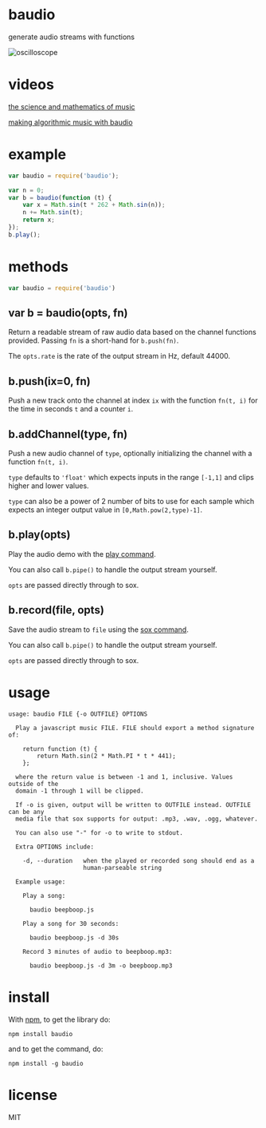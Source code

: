 # baudio

generate audio streams with functions

![oscilloscope](http://substack.net/images/oscilloscope.png)

# videos

[the science and mathematics of music](http://www.youtube.com/watch?v=i_0DXxNeaQ0)

[making algorithmic music with baudio](http://www.youtube.com/watch?v=2oz_SwhBixs)

# example

``` js
var baudio = require('baudio');

var n = 0;
var b = baudio(function (t) {
    var x = Math.sin(t * 262 + Math.sin(n));
    n += Math.sin(t);
    return x;
});
b.play();
```

# methods

``` js
var baudio = require('baudio')
```

## var b = baudio(opts, fn)

Return a readable stream of raw audio data based on the channel functions
provided. Passing `fn` is a short-hand for `b.push(fn)`.

The `opts.rate` is the rate of the output stream in Hz, default 44000.

## b.push(ix=0, fn)

Push a new track onto the channel at index `ix` with the function `fn(t, i)` for
the time in seconds `t` and a counter `i`.

## b.addChannel(type, fn)

Push a new audio channel of `type`, optionally initializing the channel with a
function `fn(t, i)`.

`type` defaults to `'float'` which expects inputs in the range `[-1,1]` and
clips higher and lower values.

`type` can also be a power of 2 number of bits to use for each sample which
expects an integer output value in `[0,Math.pow(2,type)-1]`.


## b.play(opts)

Play the audio demo with the [play command](http://sox.sourceforge.net/).

You can also call `b.pipe()` to handle the output stream yourself.

`opts` are passed directly through to sox.

## b.record(file, opts)

Save the audio stream to `file` using the
[sox command](http://sox.sourceforge.net/).

You can also call `b.pipe()` to handle the output stream yourself.

`opts` are passed directly through to sox.

# usage

```
usage: baudio FILE {-o OUTFILE} OPTIONS

  Play a javascript music FILE. FILE should export a method signature of:

    return function (t) {
        return Math.sin(2 * Math.PI * t * 441);
    };
  
  where the return value is between -1 and 1, inclusive. Values outside of the
  domain -1 through 1 will be clipped.
  
  If -o is given, output will be written to OUTFILE instead. OUTFILE can be any
  media file that sox supports for output: .mp3, .wav, .ogg, whatever.
  
  You can also use "-" for -o to write to stdout.

  Extra OPTIONS include:

    -d, --duration   when the played or recorded song should end as a
                     human-parseable string

  Example usage:

    Play a song:

      baudio beepboop.js

    Play a song for 30 seconds:

      baudio beepboop.js -d 30s

    Record 3 minutes of audio to beepboop.mp3:

      baudio beepboop.js -d 3m -o beepboop.mp3

```

# install

With [npm](http://npmjs.org), to get the library do:

```
npm install baudio
```

and to get the command, do:

```
npm install -g baudio
```

# license

MIT
